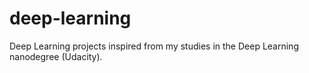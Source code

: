 # deep-learning
Deep Learning projects inspired from my studies in the Deep Learning nanodegree (Udacity).
